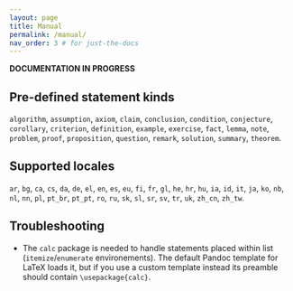 ```yaml
---
layout: page
title: Manual
permalink: /manual/
nav_order: 3 # for just-the-docs
---
```


**DOCUMENTATION IN PROGRESS**

## Pre-defined statement kinds

`algorithm`, `assumption`, `axiom`, `claim`, `conclusion`,
`condition`, `conjecture`, `corollary`, `criterion`, `definition`,
`example`, `exercise`, `fact`, `lemma`, `note`, `problem`, `proof`,
`proposition`, `question`, `remark`, `solution`, `summary`, `theorem`.

## Supported locales

`ar`, `bg`, `ca`, `cs`, `da`, `de`, `el`, `en`, `es`, `eu`, `fi`,
`fr`, `gl`, `he`, `hr`, `hu`, `ia`, `id`, `it`, `ja`, `ko`, `nb`,
`nl`, `nn`, `pl`, `pt_br`, `pt_pt`, `ro`, `ru`, `sk`, `sl`, `sr`,
`sv`, `tr`, `uk`, `zh_cn`, `zh_tw`. 

## Troubleshooting

* The `calc` package is needed to handle statements placed
  within list (`itemize`/`enumerate` environements). The default Pandoc
  template for LaTeX loads it, but if you use a custom template instead
  its preamble should contain `\usepackage{calc}`.


[Pandoc]: https://pandoc.org
[PM]: https://pandoc.org/MANUAL.html
[releases]: https://github.com/jdutant/statement/releases/tag/latest
[PM-userdata]: https://pandoc.org/MANUAL.html#option--data-dir
[PM-luafilter]: https://pandoc.org/MANUAL.html#option--lua-filter


[manual]: manual
[PandocLua]: https://pandoc.org/lua-filters.html
